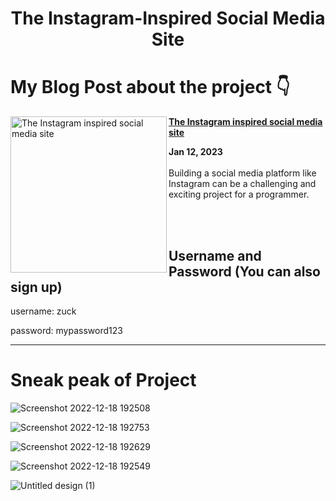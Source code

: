 <h1 align="center"> The Instagram-Inspired Social Media Site </h1>

# My Blog Post about the project 👇


<p align="left">
<a href="https://gauravjoshi.hashnode.dev/the-instagram-inspired-social-media-site" title="The Instagram inspired social media site"><img src="https://gauravjoshi.hashnode.dev/_next/image?url=https%3A%2F%2Fcdn.hashnode.com%2Fres%2Fhashnode%2Fimage%2Fstock%2Funsplash%2Fmj2NwYH3wBA%2Fupload%2Fff9b63b5be6a41eaf80d989be2ffc99a.jpeg%3Fw%3D1600%26h%3D840%26fit%3Dcrop%26crop%3Dentropy%26auto%3Dcompress%2Cformat%26format%3Dwebp&w=1920&q=75" alt="The Instagram inspired social media site" width="250px" align="left" /></a>
<a href="https://gauravjoshi.hashnode.dev/the-instagram-inspired-social-media-site" title="The Instagram inspired social media site"><strong>The Instagram inspired social media site</strong></a>
<div><strong>Jan 12, 2023 </strong></div>
<br/> Building a social media platform like Instagram can be a challenging and exciting project for a programmer. 
</p> <br/> <br/>


## Username and Password (You can also sign up)

username: zuck

password: mypassword123
<hr/>



# Sneak peak of Project
![Screenshot 2022-12-18 192508](https://user-images.githubusercontent.com/93304640/208305199-89790eb0-8db3-48e0-a3f7-7f981fd5fadf.png)

![Screenshot 2022-12-18 192753](https://user-images.githubusercontent.com/93304640/208305212-91f7abf5-61f3-4789-ba03-342bd49ec7fc.png)

![Screenshot 2022-12-18 192629](https://user-images.githubusercontent.com/93304640/208305208-a743e701-20c7-441e-ba88-44e916a5c108.png)

![Screenshot 2022-12-18 192549](https://user-images.githubusercontent.com/93304640/208305207-9aa7ca61-56ac-46bc-96ab-f77fb6228454.png)

![Untitled design (1)](https://user-images.githubusercontent.com/93304640/208307015-991990f1-4e6c-4a45-aaef-e19563868942.png)
